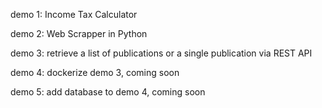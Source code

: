 demo 1: Income Tax Calculator

demo 2: Web Scrapper in Python

demo 3: retrieve a list of publications or a single publication via REST API

demo 4: dockerize demo 3, coming soon

demo 5: add database to demo 4, coming soon
